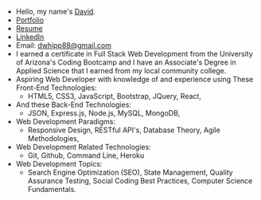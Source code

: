 - Hello, my name's [David](https://www.linkedin.com/in/david-w-079841213/).
- [Portfolio](https://splendid-ganache-f82581.netlify.app/)
- [Resume](https://docs.google.com/document/d/1Jy9tSvL4Vz3kQSIqHS7sitXvs6f2Jhyd17FMgox3Qpo/edit?usp=sharing)
- [LinkedIn](https://www.linkedin.com/in/david-w-079841213/)
- Email: dwhipp88@gmail.com
- I earned a certificate in Full Stack Web Development from the University of Arizona's Coding Bootcamp and I have an Associate's Degree in Applied Science that I earned from my local community college. 
- Aspiring Web Developer with knowledge of and experience using These Front-End Technologies:
  - HTML5, CSS3, JavaScript, Bootstrap, JQuery, React,
- And these Back-End Technologies:
  - JSON, Express.js, Node.js, MySQL, MongoDB, 
- Web Development Paradigms:
  - Responsive Design, RESTful API's, Database Theory, Agile Methodologies,
- Web Development Related Technologies:
  - Git, Github, Command Line, Heroku 
- Web Development Topics: 
  - Search Engine Optimization (SEO), State Management, Quality Assurance Testing, Social Coding Best Practices, Computer Science Fundamentals.

<!---
D-Whipp/D-Whipp is a ✨ special ✨ repository because its `README.md` (this file) appears on your GitHub profile.
You can click the Preview link to take a look at your changes.
--->
